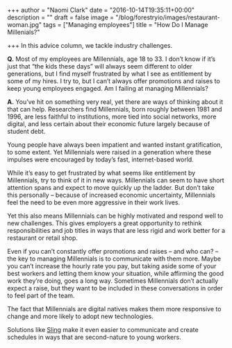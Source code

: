 +++
author = "Naomi Clark"
date = "2016-10-14T19:35:11+00:00"
description = ""
draft = false
image = "/blog/forestryio/images/restaurant-woman.jpg"
tags = ["Managing employees"]
title = "How Do I Manage Millenials?"

+++
In this advice column, we tackle industry challenges.

**Q.** Most of my employees are Millennials, age 18 to 33\. I don’t know if it’s just that “the kids these days” will always seem different to older generations, but I find myself frustrated by what I see as entitlement by some of my hires. I try to, but I can’t always offer promotions and raises to keep young employees engaged. Am I failing at managing Millennials?

**A.** You’ve hit on something very real, yet there are ways of thinking about it that can help. Researchers find Millennials, born roughly between 1981 and 1996, are less faithful to institutions, more tied into social networks, more digital, and less certain about their economic future largely because of student debt.

Young people have always been impatient and wanted instant gratification, to some extent. Yet Millennials were raised in a generation where these impulses were encouraged by today’s fast, internet-based world.

While it’s easy to get frustrated by what seems like entitlement by Millennials, try to think of it in new ways. Millennials can seem to have short attention spans and expect to move quickly up the ladder. But don’t take this personally – because of increased economic uncertainty, Millennials feel the need to be even more aggressive in their work lives.

Yet this also means Millennials can be highly motivated and respond well to new challenges. This gives employers a great opportunity to rethink responsibilities and job titles in ways that are less rigid and work better for a restaurant or retail shop.

Even if you can’t constantly offer promotions and raises – and who can? – the key to managing Millennials is to communicate with them more. Maybe you can’t increase the hourly rate you pay, but taking aside some of your best workers and letting them know your situation, while affirming the good work they’re doing, goes a long way. Sometimes Millennials don’t actually expect a raise, but they want to be included in these conversations in order to feel part of the team.

The fact that Millennials are digital natives makes them more responsive to change and more likely to adopt new technologies.

Solutions like [Sling](https://getsling.com) make it even easier to communicate and create schedules in ways that are second-nature to young workers.
